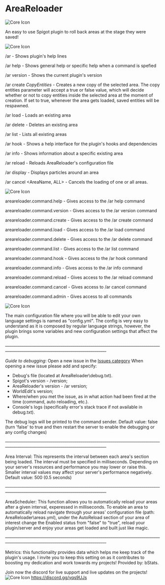 # AreaReloader
![Core Icon](https://media.discordapp.net/attachments/595194807932944385/614115793382146058/AR.png)

An easy to use Spigot plugin to roll back areas at the stage they were saved!

![Core Icon](https://cdn.discordapp.com/attachments/595194807932944385/614124252387606565/ARCommands.png)

/ar - Shows plugin's help lines

/ar help <Command> - Shows general help or specific help when a command is spefied

/ar version - Shows the current plugin's version

/ar create <AreaName> *CopyEntities* - Creates a new copy of the selected area.
The copy entities parameter will accept a true or false value, which will decide whether or not to copy entities inside the selected area at the moment of creation.
If set to true, whenever the area gets loaded, saved entities will be respawned.

/ar load <AreaName> - Loads an existing area

/ar delete <AreaName> - Deletes an existing area

/ar list - Lists all existing areas

/ar hook - Shows a help interface for the plugin's hooks and dependencies

/ar info - Shows information about a specific existing area

/ar reload - Reloads AreaReloader's configuration file

/ar display <AreaName> - Displays particles around an area

/ar cancel <AreaName, ALL> - Cancels the loading of one or all areas.

![Core Icon](https://cdn.discordapp.com/attachments/595194807932944385/614124189229514772/ARPermissions.png)

areareloader.command.help - Gives access to the /ar help command

areareloader.command.version - Gives access to the /ar version command

areareloader.command.create - Gives access to the /ar create command

areareloader.command.load - Gives access to the /ar load command

areareloader.command.delete - Gives access to the /ar delete command

areareloader.command.list - Gives access to the /ar list command

areareloader.command.hook - Gives access to the /ar hook command

areareloader.command.info - Gives access to the /ar info command

areareloader.command.reload - Gives access to the /ar reload command

areareloader.command.cancel - Gives access to /ar cancel command

areareloader.command.admin - Gives access to all commands

![Core Icon](https://i.imgur.com/v2uHY9wh.png)

The main configuration file where you will be able to edit your own language settings is named as "config.yml".
The config is very easy to understand as it is composed by regular language strings, however, the plugin brings some variables and new configuration settings that affect the plugin.

~~---------------------------------------------------------------------------------------------------------------------------------~~

*Guide to debugging*: 
Open a new issue in the [Issues category](https://github.com/Hetag1216/AreaReloader/issues)
When opening a new issue please add and specify:
  - Debug's file (located at AreaReloader\debug.txt).
  - Spigot's version - /version;
  - AreaReloader's version - /ar version;
  - WorldEdit's version;
  - Where/when you met the issue, as in what action had been fired at the time (command, auto reloading, etc.).
  - Console's logs (specifically error's stack trace if not available in debug.txt).

The debug logs will be printed to the command sender.
Default value: false (turn 'false' to true and then restart the server to enable the debugging or any config changes)

~~---------------------------------------------------------------------------------------------------------------------------------~~

Area Interval: This represents the interval between each area's section being loaded.
The interval must be specified in milliseconds.
Depending on your server's resources and performance you may lower or raise this.
Smaller interval values may affect your server's performance negatively.
Default value: 500 (0.5 seconds)

~~---------------------------------------------------------------------------------------------------------------------------------~~

AreaScheduler: This function allows you to automatically reload your areas after a given interval, experessed in milliseconds.
To enable an area to automatically reload navigate through your areas' configuration file (path: AreaReloader\areas.yml), under the AutoReload section of your area of interest change the Enabled status from "false" to "true", reload your plugin/server and enjoy your areas get loaded and built just like magic.

~~---------------------------------------------------------------------------------------------------------------------------------~~

Metrics: this functionality provides data which helps me keep track of the plugin's usage.
I invite you to keep this setting on as it contributes to boosting my dedication and work towards my projects!
Provided by: bStats.


Join now the discord for live support and live updates on the projects!
![Core Icon](https://cdn.discordapp.com/attachments/595364073147728025/687819024457007140/discord_header.png)
https://discord.gg/yqs9UJs

